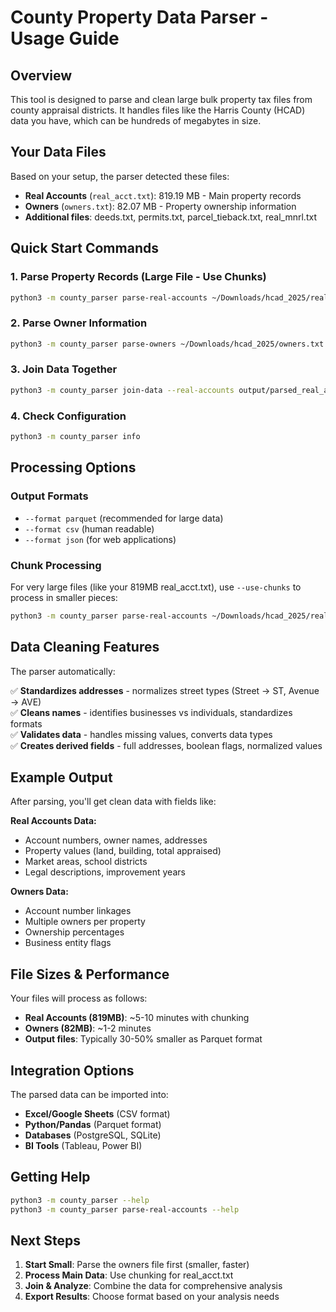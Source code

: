 # County Property Data Parser - Usage Guide

## Overview

This tool is designed to parse and clean large bulk property tax files from county appraisal districts. It handles files like the Harris County (HCAD) data you have, which can be hundreds of megabytes in size.

## Your Data Files

Based on your setup, the parser detected these files:

- **Real Accounts** (`real_acct.txt`): 819.19 MB - Main property records
- **Owners** (`owners.txt`): 82.07 MB - Property ownership information  
- **Additional files**: deeds.txt, permits.txt, parcel_tieback.txt, real_mnrl.txt

## Quick Start Commands

### 1. Parse Property Records (Large File - Use Chunks)
```bash
python3 -m county_parser parse-real-accounts ~/Downloads/hcad_2025/real_acct.txt --use-chunks --format parquet
```

### 2. Parse Owner Information
```bash
python3 -m county_parser parse-owners ~/Downloads/hcad_2025/owners.txt --format parquet
```

### 3. Join Data Together
```bash
python3 -m county_parser join-data --real-accounts output/parsed_real_acct.parquet --owners output/parsed_owners.parquet --output combined_property_data.parquet
```

### 4. Check Configuration
```bash
python3 -m county_parser info
```

## Processing Options

### Output Formats
- `--format parquet` (recommended for large data)
- `--format csv` (human readable)
- `--format json` (for web applications)

### Chunk Processing
For very large files (like your 819MB real_acct.txt), use `--use-chunks` to process in smaller pieces:
```bash
python3 -m county_parser parse-real-accounts ~/Downloads/hcad_2025/real_acct.txt --use-chunks --chunk-size 5000
```

## Data Cleaning Features

The parser automatically:

✅ **Standardizes addresses** - normalizes street types (Street → ST, Avenue → AVE)  
✅ **Cleans names** - identifies businesses vs individuals, standardizes formats  
✅ **Validates data** - handles missing values, converts data types  
✅ **Creates derived fields** - full addresses, boolean flags, normalized values  

## Example Output

After parsing, you'll get clean data with fields like:

**Real Accounts Data:**
- Account numbers, owner names, addresses
- Property values (land, building, total appraised)
- Market areas, school districts
- Legal descriptions, improvement years

**Owners Data:**
- Account number linkages
- Multiple owners per property
- Ownership percentages
- Business entity flags

## File Sizes & Performance

Your files will process as follows:
- **Real Accounts (819MB)**: ~5-10 minutes with chunking
- **Owners (82MB)**: ~1-2 minutes  
- **Output files**: Typically 30-50% smaller as Parquet format

## Integration Options

The parsed data can be imported into:
- **Excel/Google Sheets** (CSV format)
- **Python/Pandas** (Parquet format)
- **Databases** (PostgreSQL, SQLite)
- **BI Tools** (Tableau, Power BI)

## Getting Help

```bash
python3 -m county_parser --help
python3 -m county_parser parse-real-accounts --help
```

## Next Steps

1. **Start Small**: Parse the owners file first (smaller, faster)
2. **Process Main Data**: Use chunking for real_acct.txt  
3. **Join & Analyze**: Combine the data for comprehensive analysis
4. **Export Results**: Choose format based on your analysis needs

